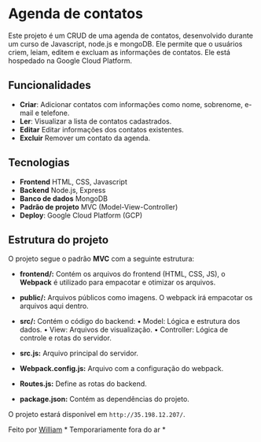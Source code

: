 # Agenda de contatos

Este projeto é um CRUD de uma agenda de contatos, desenvolvido durante um curso
de Javascript, node.js e mongoDB. Ele permite que o usuários criem, leiam, editem
e excluam as informações de contatos. Ele está hospedado na Google Cloud Platform.

## Funcionalidades 

* **Criar**: Adicionar contatos com informações como nome, sobrenome, e-mail e telefone.
* **Ler**: Visualizar a lista de contatos cadastrados.
* **Editar** Editar informações dos contatos existentes.
* **Excluir** Remover um contato da agenda.

## Tecnologias 

* **Frontend** HTML, CSS, Javascript
* **Backend** Node.js, Express
* **Banco de dados** MongoDB
* **Padrão de projeto** MVC (Model-View-Controller)
* **Deploy**: Google Cloud Platform (GCP)

## Estrutura do projeto

O projeto segue o padrão **MVC** com a seguinte estrutura:

- **frontend/:** Contém os arquivos do frontend (HTML, CSS, JS), o **Webpack**
    é utilizado para empacotar e otimizar os arquivos.

- **public/:** Arquivos públicos como imagens. O webpack irá empacotar os
    arquivos aqui dentro.

- **src/:** Contém o código do backend:
    • Model: Lógica e estrutura dos dados.
    • View: Arquivos de visualização.
    • Controller: Lógica de controle e rotas do servidor.

- **src.js:** Arquivo principal do servidor.

- **Webpack.config.js:** Arquivo com a configuração do webpack.

- **Routes.js:** Define as rotas do backend.

- **package.json:** Contém as dependências do projeto.

O projeto estará disponível em `http://35.198.12.207/`.
    

Feito por [William](https://github.com/Willzin1) * Temporariamente fora do ar *
